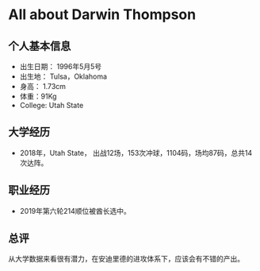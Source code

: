 # All about Darwin Thompson


## 个人基本信息
- 出生日期： 1996年5月5号
- 出生地： Tulsa，Oklahoma
- 身高： 1.73cm
- 体重：91Kg
- College: Utah State

## 大学经历
- 2018年，Utah State， 出战12场，153次冲球，1104码，场均87码，总共14次达阵。


## 职业经历
- 2019年第六轮214顺位被酋长选中。

## 总评
从大学数据来看很有潜力，在安迪里德的进攻体系下，应该会有不错的产出。
